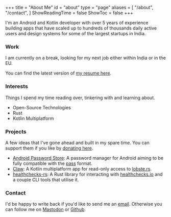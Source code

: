 +++
title = "About Me"
id = "about"
type = "page"
aliases = [
    "/about",
    "/contact",
]
ShowReadingTime = false
ShowToc = false
+++

I'm an Android and Kotlin developer with over 5 years of experience building apps that have scaled up to hundreds of thousands daily active users and design systems for some of the largest startups in India.

### Work

I am currently on a break, looking for my next job either within India or in the EU.

You can find the latest version of [my resume here].

### Interests

Things I spend my time reading over, tinkering with and learning about.

- Open-Source Technologies
- Rust
- Kotlin Multiplatform

### Projects

A few ideas that I've gone ahead and built in my spare time. You can support them if you like by [donating here].

- [Android Password Store]: A password manager for Android aiming to be fully compatible with the [pass] format.
- [Claw]: A Kotlin multiplatform app for read-only access to [lobste.rs].
- [healthchecks-rs]: A Rust library for interacting with [healthchecks.io] and a couple CLI tools that utilise it.

### Contact

I'd be happy to write back if you'd like to send me an [email]. Otherwise you can follow me on [Mastodon] or [Github].

[my resume here]: https://msfjarvis.dev/resume.pdf
[donating here]: https://github.com/sponsors/msfjarvis
[android password store]: https://passwordstore.app
[pass]: https://passwordstore.org
[claw]: https://msfjarvis.dev/g/compose-lobsters
[lobste.rs]: https://lobste.rs
[healthchecks-rs]: https://msfjarvis.dev/g/healthchecks-rs
[healthchecks.io]: https://healthchecks.io
[email]: mailto:me@msfjarvis.dev
[mastodon]: https://androiddev.social/@msfjarvis
[github]: https://msfjarvis.dev/g

